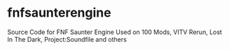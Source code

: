 # fnfsaunterengine
Source Code for FNF Saunter Engine
Used on 100 Mods, VITV Rerun, Lost In The Dark, Project:Soundfile and others
